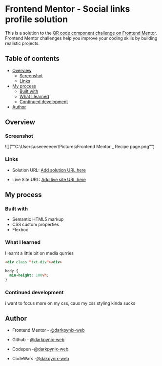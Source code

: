 # Frontend Mentor - Social links profile solution

This is a solution to the [QR code component challenge on Frontend Mentor](https://www.frontendmentor.io/challenges/qr-code-component-iux_sIO_H). Frontend Mentor challenges help you improve your coding skills by building realistic projects.

## Table of contents

- [Overview](#overview)
  - [Screenshot](#screenshot)
  - [Links](#links)
- [My process](#my-process)
  - [Built with](#built-with)
  - [What I learned](#what-i-learned)
  - [Continued development](#continued-development)
- [Author](#author)

## Overview

### Screenshot

![](""C:\Users\useeeeeeer\Pictures\Frontend Mentor _ Recipe page.png"")

### Links

- Solution URL: [Add solution URL here](https://github.com/darkpynix-web/Recipe-page)

- Live Site URL: [Add live site URL here](https://www.frontendmentor.io/solutions/httpswwwfrontendmentoriochallengesrecipepagekitsr8qqkmsoluti-0YxwmdSPdg)

## My process

### Built with

- Semantic HTML5 markup
- CSS custom properties
- Flexbox

### What I learned

I learnt a little bit on media qurries 

```html
<div class "txt-div"><div>
```

```css
body {
  min-height: 100vh;
}
```

### Continued development

i want to focus more on my css, caux my css styling kinda sucks

## Author

- Frontend Mentor - [@darkpynix-web](https://www.frontendmentor.io/profile/darkpynix-web)

- Github - [@darkpynix-web](https://github.com/darkpynix-web)

- Codepen -[@darkpynix-web](https://codepen.io/Darkpynix-WebDev)

- CodeWars -[@dakpynix-web](https://www.codewars.com/users/darkpynix-web)
